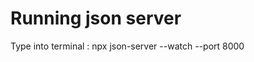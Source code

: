 # Running json server

Type into terminal : 
npx json-server --watch <directory to your json file> --port 8000


